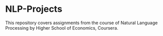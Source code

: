 # NLP-Projects
This repository covers assignments from the course of Natural Language Processing by Higher School of Economics, Coursera.

